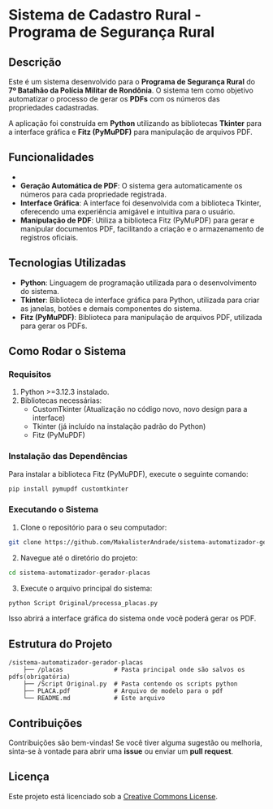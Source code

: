 # Sistema de Cadastro Rural - Programa de Segurança Rural

## Descrição

Este é um sistema desenvolvido para o **Programa de Segurança Rural** do **7º Batalhão da Polícia Militar de Rondônia**. O sistema tem como objetivo automatizar o processo de gerar os **PDFs** com os números das propriedades cadastradas.

A aplicação foi construída em **Python** utilizando as bibliotecas **Tkinter** para a interface gráfica e **Fitz (PyMuPDF)** para manipulação de arquivos PDF.

## Funcionalidades

-
- **Geração Automática de PDF**: O sistema gera automaticamente os números  para cada propriedade registrada.
- **Interface Gráfica**: A interface foi desenvolvida com a biblioteca Tkinter, oferecendo uma experiência amigável e intuitiva para o usuário.
- **Manipulação de PDF**: Utiliza a biblioteca Fitz (PyMuPDF) para gerar e manipular documentos PDF, facilitando a criação e o armazenamento de registros oficiais.

## Tecnologias Utilizadas

- **Python**: Linguagem de programação utilizada para o desenvolvimento do sistema.
- **Tkinter**: Biblioteca de interface gráfica para Python, utilizada para criar as janelas, botões e demais componentes do sistema.
- **Fitz (PyMuPDF)**: Biblioteca para manipulação de arquivos PDF, utilizada para gerar os PDFs.

## Como Rodar o Sistema

### Requisitos

1. Python >=3.12.3 instalado.
2. Bibliotecas necessárias:
   - CustomTkinter (Atualização no código novo, novo design para a interface)
   - Tkinter (já incluído na instalação padrão do Python)
   - Fitz (PyMuPDF)

### Instalação das Dependências

Para instalar a biblioteca Fitz (PyMuPDF), execute o seguinte comando:

```bash
pip install pymupdf customtkinter
```

### Executando o Sistema

1. Clone o repositório para o seu computador:

```bash
git clone https://github.com/MakalisterAndrade/sistema-automatizador-gerador-placas
```

2. Navegue até o diretório do projeto:

```bash
cd sistema-automatizador-gerador-placas
```

3. Execute o arquivo principal do sistema:

```bash
python Script Original/processa_placas.py
```

Isso abrirá a interface gráfica do sistema onde você poderá gerar os PDF.

## Estrutura do Projeto

```
/sistema-automatizador-gerador-placas
    ├── /placas              # Pasta principal onde são salvos os pdfs(obrigatória)
    ├── /Script Original.py  # Pasta contendo os scripts python
    ├── PLACA.pdf            # Arquivo de modelo para o pdf
    └── README.md            # Este arquivo
```

## Contribuições

Contribuições são bem-vindas! Se você tiver alguma sugestão ou melhoria, sinta-se à vontade para abrir uma **issue** ou enviar um **pull request**.

## Licença

Este projeto está licenciado sob a [Creative Commons License](LICENSE).
